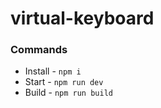 # virtual-keyboard

### Commands
- Install - `npm i`
- Start - `npm run dev`
- Build - `npm run build`
 

